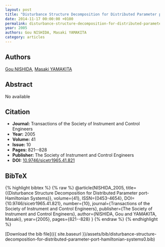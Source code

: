 ```yaml
---
layout: post
title: "Disturbance Structure Decomposition for Distributed Parameter port-Hamiltonian Systems"
date: 2014-11-17 00:00:00 +0100
permalink: disturbance-structure-decomposition-for-distributed-parameter-port-hamiltonian-systems0
year: 2005
authors: Gou NISHIDA, Masaki YAMAKITA
category: articles
---
```

 
## Authors
[Gou NISHIDA](authors/gou-nishida), [Masaki YAMAKITA](authors/masaki-yamakita)
 
## Abstract
No  available
 
## Citation
- **Journal:** Transactions of the Society of Instrument and Control Engineers
- **Year:** 2005
- **Volume:** 41
- **Issue:** 10
- **Pages:** 821--828
- **Publisher:** The Society of Instrument and Control Engineers
- **DOI:** [10.9746/sicetr1965.41.821](https://doi.org/10.9746/sicetr1965.41.821)
 
## BibTeX
{% highlight bibtex %}
{% raw %}
@article{NISHIDA_2005,
  title={{Disturbance Structure Decomposition for Distributed Parameter port-Hamiltonian Systems}},
  volume={41},
  ISSN={0453-4654},
  DOI={10.9746/sicetr1965.41.821},
  number={10},
  journal={Transactions of the Society of Instrument and Control Engineers},
  publisher={The Society of Instrument and Control Engineers},
  author={NISHIDA, Gou and YAMAKITA, Masaki},
  year={2005},
  pages={821--828}
}
{% endraw %}
{% endhighlight %}
 
[Download the bib file]({{ site.baseurl }}/assets/bib/disturbance-structure-decomposition-for-distributed-parameter-port-hamiltonian-systems0.bib)
 

